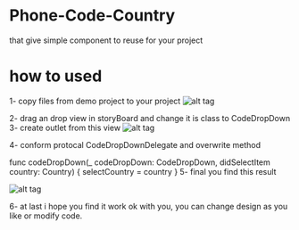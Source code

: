 # Phone-Code-Country
that give simple component to reuse for your project

# how to used 
1- copy  files from demo project  to your project 
 ![alt tag](https://github.com/ragaie/Phone-Code-Country/blob/master/Screen%20Shot%202017-09-25%20at%204.12.36%20PM.png)
 
2- drag an drop view in storyBoard and change it is class to  CodeDropDown
3- create outlet from this view 
 ![alt tag](https://github.com/ragaie/Phone-Code-Country/blob/master/Screen%20Shot%202017-09-25%20at%204.11.49%20PM.png)

4- conform protocal CodeDropDownDelegate and overwrite method 

   func codeDropDown(_ codeDropDown: CodeDropDown, didSelectItem country: Country) {
        selectCountry = country 
    }
5- final you find this result 

 ![alt tag](https://github.com/ragaie/Phone-Code-Country/blob/master/Simulator%20Screen%20Shot%20Sep%2025%2C%202017%2C%205.39.16%20PM.png)


 
 6- at last i hope you find it work ok with you,  you can change design as you like or modify code.

